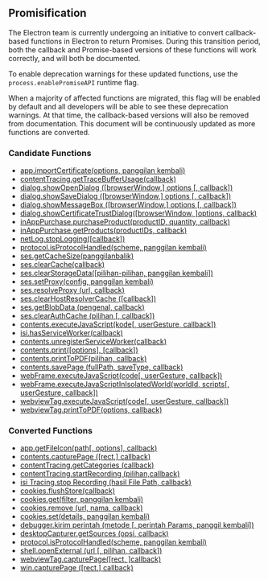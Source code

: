 ## Promisification

The Electron team is currently undergoing an initiative to convert callback-based functions in Electron to return Promises. During this transition period, both the callback and Promise-based versions of these functions will work correctly, and will both be documented.

To enable deprecation warnings for these updated functions, use the `process.enablePromiseAPI` runtime flag.

When a majority of affected functions are migrated, this flag will be enabled by default and all developers will be able to see these deprecation warnings. At that time, the callback-based versions will also be removed from documentation. This document will be continuously updated as more functions are converted.

### Candidate Functions

- [app.importCertificate(options, panggilan kembali)](https://github.com/electron/electron/blob/master/docs/api/app.md#importCertificate)
- [contentTracing.getTraceBufferUsage(callback)](https://github.com/electron/electron/blob/master/docs/api/content-tracing.md#getTraceBufferUsage)
- [dialog.showOpenDialog ([browserWindow,] options [, callback])](https://github.com/electron/electron/blob/master/docs/api/dialog.md#showOpenDialog)
- [dialog.showSaveDialog ([browserWindow,] options [, callback])](https://github.com/electron/electron/blob/master/docs/api/dialog.md#showSaveDialog)
- [dialog.showMessageBox ([browserWindow,] options [, callback])](https://github.com/electron/electron/blob/master/docs/api/dialog.md#showMessageBox)
- [dialog.showCertificateTrustDialog([browserWindow, ]options, callback)](https://github.com/electron/electron/blob/master/docs/api/dialog.md#showCertificateTrustDialog)
- [inAppPurchase.purchaseProduct(productID, quantity, callback)](https://github.com/electron/electron/blob/master/docs/api/in-app-purchase.md#purchaseProduct)
- [inAppPurchase.getProducts(productIDs, callback)](https://github.com/electron/electron/blob/master/docs/api/in-app-purchase.md#getProducts)
- [netLog.stopLogging([callback])](https://github.com/electron/electron/blob/master/docs/api/net-log.md#stopLogging)
- [protocol.isProtocolHandled(scheme, panggilan kembali)](https://github.com/electron/electron/blob/master/docs/api/protocol.md#isProtocolHandled)
- [ses.getCacheSize(panggilanbalik)](https://github.com/electron/electron/blob/master/docs/api/session.md#getCacheSize)
- [ses.clearCache(callback)](https://github.com/electron/electron/blob/master/docs/api/session.md#clearCache)
- [ses.clearStorageData([pilihan-pilihan, panggilan kembali])](https://github.com/electron/electron/blob/master/docs/api/session.md#clearStorageData)
- [ses.setProxy(config, panggilan kembali)](https://github.com/electron/electron/blob/master/docs/api/session.md#setProxy)
- [ses.resolveProxy (url, callback)](https://github.com/electron/electron/blob/master/docs/api/session.md#resolveProxy)
- [ses.clearHostResolverCache ([callback])](https://github.com/electron/electron/blob/master/docs/api/session.md#clearHostResolverCache)
- [ses.getBlobData (pengenal, callback)](https://github.com/electron/electron/blob/master/docs/api/session.md#getBlobData)
- [ses.clearAuthCache (pilihan [, callback])](https://github.com/electron/electron/blob/master/docs/api/session.md#clearAuthCache)
- [contents.executeJavaScript(kode[, userGesture, callback])](https://github.com/electron/electron/blob/master/docs/api/web-contents.md#executeJavaScript)
- [isi.hasServiceWorker(callback)](https://github.com/electron/electron/blob/master/docs/api/web-contents.md#hasServiceWorker)
- [contents.unregisterServiceWorker(callback)](https://github.com/electron/electron/blob/master/docs/api/web-contents.md#unregisterServiceWorker)
- [contents.print([options], [callback])](https://github.com/electron/electron/blob/master/docs/api/web-contents.md#print)
- [contents.printToPDF(pilihan, callback)](https://github.com/electron/electron/blob/master/docs/api/web-contents.md#printToPDF)
- [contents.savePage (fullPath, saveType, callback)](https://github.com/electron/electron/blob/master/docs/api/web-contents.md#savePage)
- [webFrame.executeJavaScript(code[, userGesture, callback])](https://github.com/electron/electron/blob/master/docs/api/web-frame.md#executeJavaScript)
- [webFrame.executeJavaScriptInIsolatedWorld(worldId, scripts[, userGesture, callback])](https://github.com/electron/electron/blob/master/docs/api/web-frame.md#executeJavaScriptInIsolatedWorld)
- [webviewTag.executeJavaScript(code[, userGesture, callback])](https://github.com/electron/electron/blob/master/docs/api/webview-tag.md#executeJavaScript)
- [webviewTag.printToPDF(options, callback)](https://github.com/electron/electron/blob/master/docs/api/webview-tag.md#printToPDF)

### Converted Functions

- [app.getFileIcon(path[, options], callback)](https://github.com/electron/electron/blob/master/docs/api/app.md#getFileIcon)
- [contents.capturePage ([rect,] callback)](https://github.com/electron/electron/blob/master/docs/api/web-contents.md#capturePage)
- [contentTracing.getCategories (callback)](https://github.com/electron/electron/blob/master/docs/api/content-tracing.md#getCategories)
- [contentTracing.startRecording (pilihan,callback)](https://github.com/electron/electron/blob/master/docs/api/content-tracing.md#startRecording)
- [isi Tracing.stop Recording (hasil File Path, callback)](https://github.com/electron/electron/blob/master/docs/api/content-tracing.md#stopRecording)
- [cookies.flushStore(callback)](https://github.com/electron/electron/blob/master/docs/api/cookies.md#flushStore)
- [cookies.get(filter, panggilan kembali)](https://github.com/electron/electron/blob/master/docs/api/cookies.md#get)
- [cookies.remove (url, nama, callback)](https://github.com/electron/electron/blob/master/docs/api/cookies.md#remove)
- [cookies.set(details, panggilan kembali)](https://github.com/electron/electron/blob/master/docs/api/cookies.md#set)
- [debugger.kirim perintah (metode [, perintah Params, panggil kembali])](https://github.com/electron/electron/blob/master/docs/api/debugger.md#sendCommand)
- [desktopCapturer.getSources (opsi, callback)](https://github.com/electron/electron/blob/master/docs/api/desktop-capturer.md#getSources)
- [protocol.isProtocolHandled(scheme, panggilan kembali)](https://github.com/electron/electron/blob/master/docs/api/protocol.md#isProtocolHandled)
- [shell.openExternal (url [, pilihan, callback])](https://github.com/electron/electron/blob/master/docs/api/shell.md#openExternal)
- [webviewTag.capturePage([rect, ]callback)](https://github.com/electron/electron/blob/master/docs/api/webview-tag.md#capturePage)
- [win.capturePage ([rect,] callback)](https://github.com/electron/electron/blob/master/docs/api/browser-window.md#capturePage)
